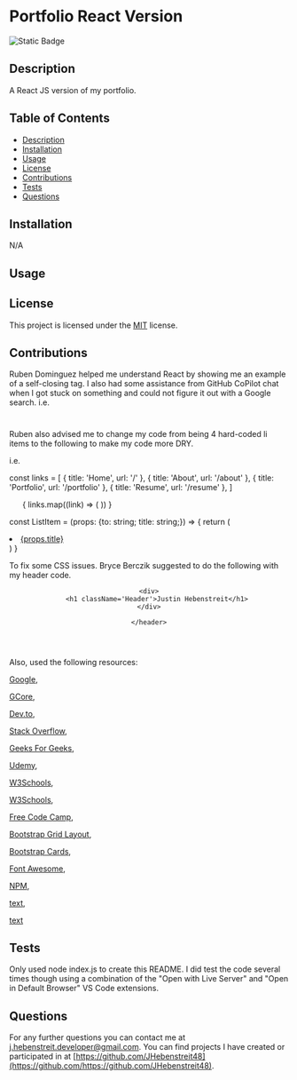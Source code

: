 # Portfolio React Version
![Static Badge](https://img.shields.io/badge/License-MIT-yellow)

  ## Description
  
A React JS version of my portfolio.

  ## Table of Contents

- [Description](#description)
- [Installation](#installation)
- [Usage](#usage)
- [License](#license)
- [Contributions](#contributions)
- [Tests](#tests)
- [Questions](#questions)

## Installation

N/A

## Usage



## License
  This project is licensed under the [MIT](https://opensource.org/license/MIT) license.

## Contributions

Ruben Dominguez helped me understand React by showing me an example of a self-closing tag. I also had some assistance from GitHub CoPilot chat when I got stuck on something and could not figure it out with a Google search.
i.e.
<h1></h1> 
</Navigation>

Ruben also advised me to change my code from being 4 hard-coded li items to the following to make my code more DRY.

i.e.

const links = [
  { title: 'Home', url: '/' },
  { title: 'About', url: '/about' },
  { title: 'Portfolio', url: '/portfolio' },
  { title: 'Resume', url: '/resume' },
]

  <ul>
    {
      links.map((link) => (
        <ListItem key={link.title} to={link.url} title={link.title} />
      ))
    }
  </ul>

  const ListItem = (props: {to: string; title: string;}) => {
  return (
    <li>
      <a href={props.to}>{props.title}</a>
    </li>
  )
}

To fix some CSS issues. Bryce Berczik suggested to do the following with my header code.

<div >
  <header>

    <div>
        <h1 className='Header'>Justin Hebenstreit</h1>
    </div>

    </header>

</div>


Also, used the following resources:

[Google](https://www.google.com/search?q=syntax+for+self-closing+HTML+tag+in+React+js&oq=syntax+for+self-closing+HTML+tag+in+React+js&gs_lcrp=EgZjaHJvbWUyBggAEEUYOTIHCAEQIRigATIHCAIQIRigATIHCAMQIRigATIHCAQQIRigATIHCAUQIRigAdIBCTEwOTM0ajBqN6gCALACAA&sourceid=chrome&ie=UTF-8),

[GCore](https://gcore.com/learning/customize-your-tsconfigjson-file-for-typescript/),

[Dev.to](<https://dev.to/itswillt/explaining-reacts-types-940#:~:text=FC%20(React.,were%20introduced%20and%20widely%20adopted.>),

[Stack Overflow](https://stackoverflow.com/questions/75944820/whats-the-correct-type-for-error-in-userouteerror-from-react-router-dom),

[Geeks For Geeks](https://www.geeksforgeeks.org/reactjs-keys/),

[Udemy](https://www.udemy.com/course/react-for-the-rest-of-us/learn/lecture/17883930#notes),

[W3Schools](https://www.w3schools.com/react/react_forms.asp),

[W3Schools](https://www.w3schools.com/tags/tryit.asp?filename=tryhtml_textarea),

[Free Code Camp](https://www.freecodecamp.org/news/how-to-use-html-to-open-link-in-new-tab/),

[Bootstrap Grid Layout](https://getbootstrap.com/docs/5.3/layout/grid/#example),

[Bootstrap Cards](https://getbootstrap.com/docs/5.3/components/card/),

[Font Awesome](https://docs.fontawesome.com/web/use-with/react/add-icons),

[NPM](https://www.npmjs.com/package/font-awesome),

[text](https://www.npmjs.com/package/netlify-cli),

[text](https://docs.netlify.com/routing/redirects/rewrites-proxies/#history-pushstate-and-single-page-apps)


## Tests

Only used node index.js to create this README. I did test the code several times though using a combination of the "Open with Live Server" and "Open in Default Browser" VS Code extensions.
  
## Questions

For any further questions you can contact me at [j.hebenstreit.developer@gmail.com](mailto:j.hebenstreit.developer@gmail.com). You can find projects I have created or participated in at [https://github.com/JHebenstreit48](https://github.com/https://github.com/JHebenstreit48).
